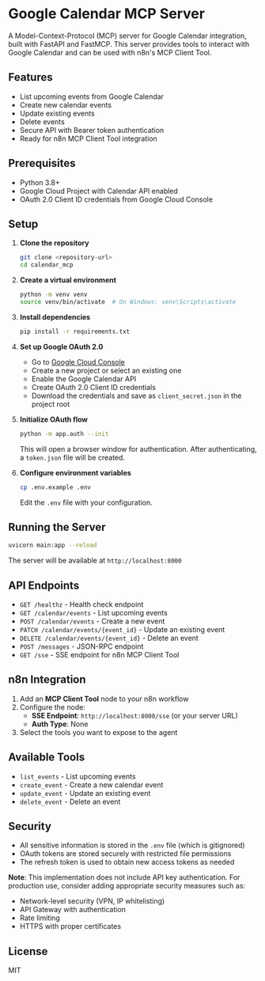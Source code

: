 # Google Calendar MCP Server

A Model-Context-Protocol (MCP) server for Google Calendar integration, built with FastAPI and FastMCP. This server provides tools to interact with Google Calendar and can be used with n8n's MCP Client Tool.

## Features

- List upcoming events from Google Calendar
- Create new calendar events
- Update existing events
- Delete events
- Secure API with Bearer token authentication
- Ready for n8n MCP Client Tool integration

## Prerequisites

- Python 3.8+
- Google Cloud Project with Calendar API enabled
- OAuth 2.0 Client ID credentials from Google Cloud Console

## Setup

1. **Clone the repository**
   ```bash
   git clone <repository-url>
   cd calendar_mcp
   ```

2. **Create a virtual environment**
   ```bash
   python -m venv venv
   source venv/bin/activate  # On Windows: venv\Scripts\activate
   ```

3. **Install dependencies**
   ```bash
   pip install -r requirements.txt
   ```

4. **Set up Google OAuth 2.0**
   - Go to [Google Cloud Console](https://console.cloud.google.com/)
   - Create a new project or select an existing one
   - Enable the Google Calendar API
   - Create OAuth 2.0 Client ID credentials
   - Download the credentials and save as `client_secret.json` in the project root

5. **Initialize OAuth flow**
   ```bash
   python -m app.auth --init
   ```
   This will open a browser window for authentication. After authenticating, a `token.json` file will be created.

6. **Configure environment variables**
   ```bash
   cp .env.example .env
   ```
   Edit the `.env` file with your configuration.

## Running the Server

```bash
uvicorn main:app --reload
```

The server will be available at `http://localhost:8000`

## API Endpoints

- `GET /healthz` - Health check endpoint
- `GET /calendar/events` - List upcoming events
- `POST /calendar/events` - Create a new event
- `PATCH /calendar/events/{event_id}` - Update an existing event
- `DELETE /calendar/events/{event_id}` - Delete an event
- `POST /messages` - JSON-RPC endpoint
- `GET /sse` - SSE endpoint for n8n MCP Client Tool

## n8n Integration

1. Add an **MCP Client Tool** node to your n8n workflow
2. Configure the node:
   - **SSE Endpoint**: `http://localhost:8000/sse` (or your server URL)
   - **Auth Type**: None
3. Select the tools you want to expose to the agent

## Available Tools

- `list_events` - List upcoming events
- `create_event` - Create a new calendar event
- `update_event` - Update an existing event
- `delete_event` - Delete an event

## Security

- All sensitive information is stored in the `.env` file (which is gitignored)
- OAuth tokens are stored securely with restricted file permissions
- The refresh token is used to obtain new access tokens as needed

**Note**: This implementation does not include API key authentication. For production use, consider adding appropriate security measures such as:
- Network-level security (VPN, IP whitelisting)
- API Gateway with authentication
- Rate limiting
- HTTPS with proper certificates

## License

MIT
